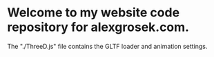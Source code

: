 # Welcome to my website code repository for alexgrosek.com.

The "./ThreeD.js" file contains the GLTF loader and animation settings.
